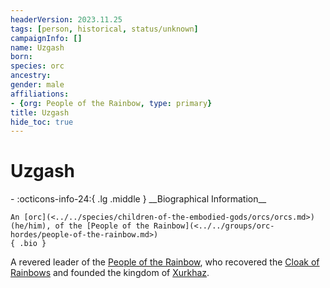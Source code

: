 ```yaml
---
headerVersion: 2023.11.25
tags: [person, historical, status/unknown]
campaignInfo: []
name: Uzgash
born:
species: orc
ancestry:
gender: male
affiliations:
- {org: People of the Rainbow, type: primary}
title: Uzgash
hide_toc: true
---
```

# Uzgash
<div class="grid cards ext-narrow-margin ext-one-column" markdown>
- :octicons-info-24:{ .lg .middle } __Biographical Information__

    An [orc](<../../species/children-of-the-embodied-gods/orcs/orcs.md>) (he/him), of the [People of the Rainbow](<../../groups/orc-hordes/people-of-the-rainbow.md>)  
    { .bio }

</div>


A revered leader of the [People of the Rainbow](<../../groups/orc-hordes/people-of-the-rainbow.md>), who recovered the [Cloak of Rainbows](<../../things/artifacts-of-power/cloak-of-rainbows.md>) and founded the kingdom of [Xurkhaz](<../../gazetteer/istaros-watershed/xurkhaz/xurkhaz.md>).